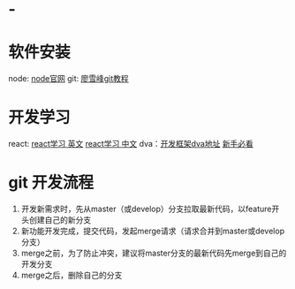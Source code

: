 # -
# 软件安装
node: [node官网](https://nodejs.org/en/)
git: [廖雪峰git教程](https://www.liaoxuefeng.com/wiki/0013739516305929606dd18361248578c67b8067c8c017b000)

# 开发学习
react: [react学习 英文](https://reactjs.org/docs/hello-world.html)
	   [react学习 中文](http://www.css88.com/react/docs/hello-world.html)
dva：[开发框架dva地址](https://github.com/dvajs/dva)
[新手必看](https://github.com/dvajs/dva-knowledgemap)

# git 开发流程
1. 开发新需求时，先从master（或develop）分支拉取最新代码，以feature开头创建自己的新分支
2. 新功能开发完成，提交代码，发起merge请求（请求合并到master或develop分支）
3. merge之前，为了防止冲突，建议将master分支的最新代码先merge到自己的开发分支
4. merge之后，删除自己的分支
